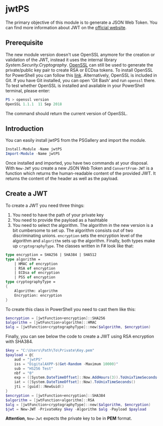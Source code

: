 # jwtPS
The primary objective of this module is to generate a JSON Web Token. You can find more information about JWT on the [official website](https://jwt.io).

## Prerequisite
The new module version doesn't use OpenSSL anymore for the creation or validation of the JWT, instead it uses the internal library *System.Security.Cryptography*. 
[OpenSSL](https://www.openssl.org) can still be used to generate the private/public key pair to create RSA or ECDsa tokens. To install OpenSSL for PowerShell you can follow this [link](https://adamtheautomator.com/install-openssl-powershell/). Alternatively, OpenSSL is included in Git. If you have Git installed, you can open 'Git Bash' and run `openssl` there.
To test whether OpenSSL is installed and available in your PowerShell terminal, please enter:
```PowerShell
PS > openssl version
OpenSSL 1.1.1  11 Sep 2018
```
The command should return the current version of OpenSSL.

## Introduction
You can easily install jwtPS from the PSGallery and import the module.
```PowerShell
Install-Module -Name jwtPS
Import-Module -Name jwtPS
```
Once installed and imported, you have two commands at your disposal. With `New-JWT` you create a new JSON Web Token and `ConvertFrom-JWT` is a function which returns the human-readable content of the provided JWT. It returns the content of the header as well as the payload.

## Create a JWT
To create a JWT you need three things: 
1. You need to have the path of your private key
2. You need to provide the payload as a hashtable
3. You need to select the algorithm. 
The algorithm in the new version is a bit cumbersome to set up. The algorithm consists out of two discriminating unions. `encryption` sets the encryption level of the algorithm and `algorithm` sets up the algorithm. Finally, both types make up `cryptographyType`. The classes written in F# look like that:
```fsharp
type encryption = SHA256 | SHA384 | SHA512
type algorithm =
    | HMAC of encryption
    | RSA of encryption
    | ECDsa of encryption
    | PSS of encryption
type cryptographyType = 
{
    Algorithm: algorithm
    Encryption: encryption
}
```
To create this class in PowerShell you need to cast them like this:
```PowerShell
$encryption = [jwtFunction+encryption]::SHA256
$algorithm = [jwtFunction+algorithm]::HMAC
$alg = [jwtFunction+cryptographyType]::new($algorithm, $encryption)
```
Finally, you can see below the code to create a JWT using RSA encryption with SHA384.
```PowerShell
$key = "C:\Users\Path\To\Private\Key.pem"
$payload = @{
    aud = "jwtPS"        
    iss = "DigitalAXPP-$(Get-Random -Maximum 10000)"        
    sub = "HS256 Test"        
    nbf = "0"        
    exp = ([System.DateTimeOffset]::Now.AddHours(3)).ToUnixTimeSeconds()
    iat = ([System.DateTimeOffset]::Now).ToUnixTimeSeconds()
    jti = [guid]::NewGuid()
}
$encryption = [jwtFunction+encryption]::SHA384
$algorithm = [jwtFunction+algorithm]::RSA
$alg = [jwtFunction+cryptographyType]::new($algorithm, $encryption)
$jwt = New-JWT -PrivateKey $key -Algorithm $alg -Payload $payload
```
**Attention**, `New-Jwt` expects the private key to be in **PEM** format.